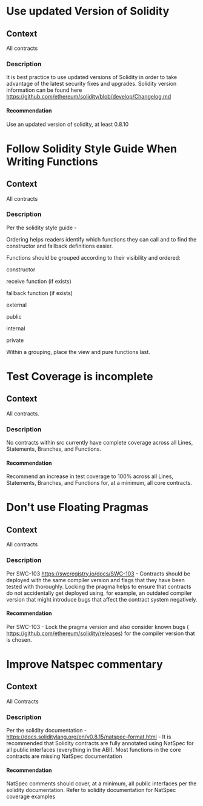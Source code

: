 # Use updated Version of Solidity

## Context

All contracts

### Description

It is best practice to use updated versions of Solidity in order to take advantage of the latest security fixes and upgrades. Solidity version information can be found here https://github.com/ethereum/solidity/blob/develop/Changelog.md

#### Recommendation

Use an updated version of solidity, at least 0.8.10

# Follow Solidity Style Guide When Writing Functions

## Context

All contracts

### Description

Per the solidity style guide - 

Ordering helps readers identify which functions they can call and to find the constructor and fallback definitions easier.

Functions should be grouped according to their visibility and ordered:

constructor

receive function (if exists)

fallback function (if exists)

external

public

internal

private

Within a grouping, place the view and pure functions last.

# Test Coverage is incomplete

## Context 

All contracts. 

### Description

No contracts within src currently have complete coverage across all Lines, Statements, Branches, and Functions. 

#### Recommendation

Recommend an increase in test coverage to 100% across all Lines, Statements, Branches, and Functions for, at a minimum, all core contracts.

# Don't use Floating Pragmas

## Context

All contracts

### Description

Per SWC-103 https://swcregistry.io/docs/SWC-103 - Contracts should be deployed with the same compiler version and flags that they have been tested with thoroughly. Locking the pragma helps to ensure that contracts do not accidentally get deployed using, for example, an outdated compiler version that might introduce bugs that affect the contract system negatively.

#### Recommendation

Per SWC-103 - Lock the pragma version and also consider known bugs ( https://github.com/ethereum/solidity/releases) for the compiler version that is chosen.

# Improve Natspec commentary 

## Context

All Contracts 

### Description

Per the solidity documentation - https://docs.soliditylang.org/en/v0.8.15/natspec-format.html - It is recommended that Solidity contracts are fully annotated using NatSpec for all public interfaces (everything in the ABI). Most functions in the core contracts are missing NatSpec documentation 

#### Recommendation

NatSpec comments should cover, at a minimum, all public interfaces per the solidity documentation. Refer to solidity documentation for NatSpec coverage examples


